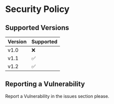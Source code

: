 # Security Policy

## Supported Versions

| Version | Supported          |
| ------- | ------------------ |
| v1.0 | ❌ |
  v1.1 | ✅ |
  v1.2 | ✅ |

## Reporting a Vulnerability

Report a Vulnerability in the issues section please.
